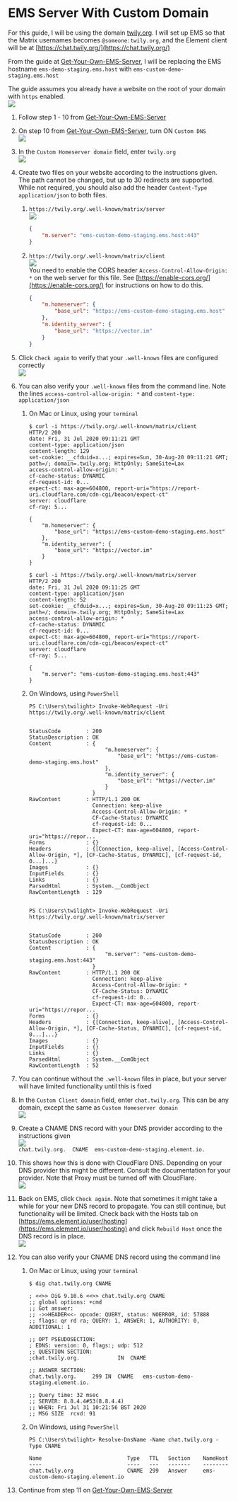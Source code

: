# EMS Server With Custom Domain

For this guide, I will be using the domain [twily.org](https://twily.org/). I will set up EMS so that the Matrix usernames becomes `@someone:twily.org`, and the Element client will be at [https://chat.twily.org/](https://chat.twily.org/)

From the guide at [Get-Your-Own-EMS-Server](Get-Your-Own-EMS-Server.md), I will be replacing the EMS hostname `ems-demo-staging.ems.host` with `ems-custom-demo-staging.ems.host`

The guide assumes you already have a website on the root of your domain with `https` enabled.  
![](images/Screen%20Shot%202020-07-31%20at%209.06.17%20AM.png)

1. Follow step 1 - 10 from [Get-Your-Own-EMS-Server](Get-Your-Own-EMS-Server.md)

1. On step 10 from [Get-Your-Own-EMS-Server](Get-Your-Own-EMS-Server.md), turn ON `Custom DNS`  
![](images/Screen%20Shot%202020-07-31%20at%209.07.59%20AM.png)

1. In the `Custom Homeserver domain` field, enter `twily.org`  
![](images/Screen%20Shot%202020-07-31%20at%209.08.47%20AM.png)

1. Create two files on your website according to the instructions given.  
The path cannot be changed, but up to 30 redirects are supported.  
While not required, you should also add the header `Content-Type application/json` to both files.

    1. `https://twily.org/.well-known/matrix/server`  
    ![](images/Screen%20Shot%202020-07-31%20at%209.12.39%20AM.png)
        ```json
        {
            "m.server": "ems-custom-demo-staging.ems.host:443"
        }
        ```

    2. `https://twily.org/.well-known/matrix/client`  
    ![](images/Screen%20Shot%202020-07-31%20at%209.19.07%20AM.png)  
    You need to enable the CORS header `Access-Control-Allow-Origin: *` on the web server for this file. See [https://enable-cors.org/](https://enable-cors.org/) for instructions on how to do this.
        ```json
        {
            "m.homeserver": {
                "base_url": "https://ems-custom-demo-staging.ems.host"
            },
            "m.identity_server": {
                "base_url": "https://vector.im"
            }
        }
        ```

1. Click `Check again` to verify that your `.well-known` files are configured correctly  
![](images/Screen%20Shot%202020-07-31%20at%209.22.19%20AM.png)

1. You can also verify your `.well-known` files from the command line. Note the lines `access-control-allow-origin: *` and `content-type: application/json`

    1. On Mac or Linux, using your `terminal`  
        ```
        $ curl -i https://twily.org/.well-known/matrix/client
        HTTP/2 200 
        date: Fri, 31 Jul 2020 09:11:21 GMT
        content-type: application/json
        content-length: 129
        set-cookie: __cfduid=x...; expires=Sun, 30-Aug-20 09:11:21 GMT; path=/; domain=.twily.org; HttpOnly; SameSite=Lax
        access-control-allow-origin: *
        cf-cache-status: DYNAMIC
        cf-request-id: 0...
        expect-ct: max-age=604800, report-uri="https://report-uri.cloudflare.com/cdn-cgi/beacon/expect-ct"
        server: cloudflare
        cf-ray: 5...

        {
            "m.homeserver": {
                "base_url": "https://ems-custom-demo-staging.ems.host"
            },
            "m.identity_server": {
                "base_url": "https://vector.im"
            }
        }

        $ curl -i https://twily.org/.well-known/matrix/server
        HTTP/2 200 
        date: Fri, 31 Jul 2020 09:11:25 GMT
        content-type: application/json
        content-length: 52
        set-cookie: __cfduid=x...; expires=Sun, 30-Aug-20 09:11:25 GMT; path=/; domain=.twily.org; HttpOnly; SameSite=Lax
        access-control-allow-origin: *
        cf-cache-status: DYNAMIC
        cf-request-id: 0...
        expect-ct: max-age=604800, report-uri="https://report-uri.cloudflare.com/cdn-cgi/beacon/expect-ct"
        server: cloudflare
        cf-ray: 5...

        {
            "m.server": "ems-custom-demo-staging.ems.host:443"
        }  
        ```

    2. On Windows, using `PowerShell`  
        ```
        PS C:\Users\twilight> Invoke-WebRequest -Uri https://twily.org/.well-known/matrix/client


        StatusCode        : 200
        StatusDescription : OK
        Content           : {
                                "m.homeserver": {
                                    "base_url": "https://ems-custom-demo-staging.ems.host"
                                },
                                "m.identity_server": {
                                    "base_url": "https://vector.im"
                                }
                            }
        RawContent        : HTTP/1.1 200 OK
                            Connection: keep-alive
                            Access-Control-Allow-Origin: *
                            CF-Cache-Status: DYNAMIC
                            cf-request-id: 0...
                            Expect-CT: max-age=604800, report-uri="https://repor...
        Forms             : {}
        Headers           : {[Connection, keep-alive], [Access-Control-Allow-Origin, *], [CF-Cache-Status, DYNAMIC], [cf-request-id, 0...]...}
        Images            : {}
        InputFields       : {}
        Links             : {}
        ParsedHtml        : System.__ComObject
        RawContentLength  : 129


        PS C:\Users\twilight> Invoke-WebRequest -Uri https://twily.org/.well-known/matrix/server


        StatusCode        : 200
        StatusDescription : OK
        Content           : {
                                "m.server": "ems-custom-demo-staging.ems.host:443"
                            }
        RawContent        : HTTP/1.1 200 OK
                            Connection: keep-alive
                            Access-Control-Allow-Origin: *
                            CF-Cache-Status: DYNAMIC
                            cf-request-id: 0...
                            Expect-CT: max-age=604800, report-uri="https://repor...
        Forms             : {}
        Headers           : {[Connection, keep-alive], [Access-Control-Allow-Origin, *], [CF-Cache-Status, DYNAMIC], [cf-request-id, 0...]...}
        Images            : {}
        InputFields       : {}
        Links             : {}
        ParsedHtml        : System.__ComObject
        RawContentLength  : 52
        ```

1. You can continue without the `.well-known` files in place, but your server will have limited functionality until this is fixed

1. In the `Custom Client domain` field, enter `chat.twily.org`. This can be any domain, except the same as `Custom Homeserver domain`  
![](images/Screen%20Shot%202020-07-31%20at%209.26.35%20AM.png)

1. Create a CNAME DNS record with your DNS provider according to the instructions given  
![](images/Screen%20Shot%202020-07-31%20at%209.51.37%20AM.png)  
`chat.twily.org.  CNAME  ems-custom-demo-staging.element.io.`

1. This shows how this is done with CloudFlare DNS. Depending on your DNS provider this might be different. Consult the documentation for your provider. Note that Proxy must be turned off with CloudFlare.  
![](images/Screen%20Shot%202020-07-31%20at%209.52.41%20AM.png)

1. Back on EMS, click `Check again`. Note that sometimes it might take a while for your new DNS record to propagate. You can still continue, but functionality will be limited. Check back with the Hosts tab on [https://ems.element.io/user/hosting](https://ems.element.io/user/hosting) and click `Rebuild Host` once the DNS record is in place.  
![](images/Screen%20Shot%202020-07-31%20at%209.56.18%20AM.png)

1. You can also verify your CNAME DNS record using the command line

    1. On Mac or Linux, using your `terminal`  
        ```
        $ dig chat.twily.org CNAME

        ; <<>> DiG 9.10.6 <<>> chat.twily.org CNAME
        ;; global options: +cmd
        ;; Got answer:
        ;; ->>HEADER<<- opcode: QUERY, status: NOERROR, id: 57888
        ;; flags: qr rd ra; QUERY: 1, ANSWER: 1, AUTHORITY: 0, ADDITIONAL: 1

        ;; OPT PSEUDOSECTION:
        ; EDNS: version: 0, flags:; udp: 512
        ;; QUESTION SECTION:
        ;chat.twily.org.			IN	CNAME

        ;; ANSWER SECTION:
        chat.twily.org.		299	IN	CNAME	ems-custom-demo-staging.element.io.

        ;; Query time: 32 msec
        ;; SERVER: 8.8.4.4#53(8.8.4.4)
        ;; WHEN: Fri Jul 31 10:21:56 BST 2020
        ;; MSG SIZE  rcvd: 91
        ```

    2. On Windows, using `PowerShell`  
        ```
        PS C:\Users\twilight> Resolve-DnsName -Name chat.twily.org -Type CNAME

        Name                           Type   TTL   Section    NameHost
        ----                           ----   ---   -------    --------
        chat.twily.org                 CNAME  299   Answer     ems-custom-demo-staging.element.io
        ```

1. Continue from step 11 on [Get-Your-Own-EMS-Server](Get-Your-Own-EMS-Server.md)

